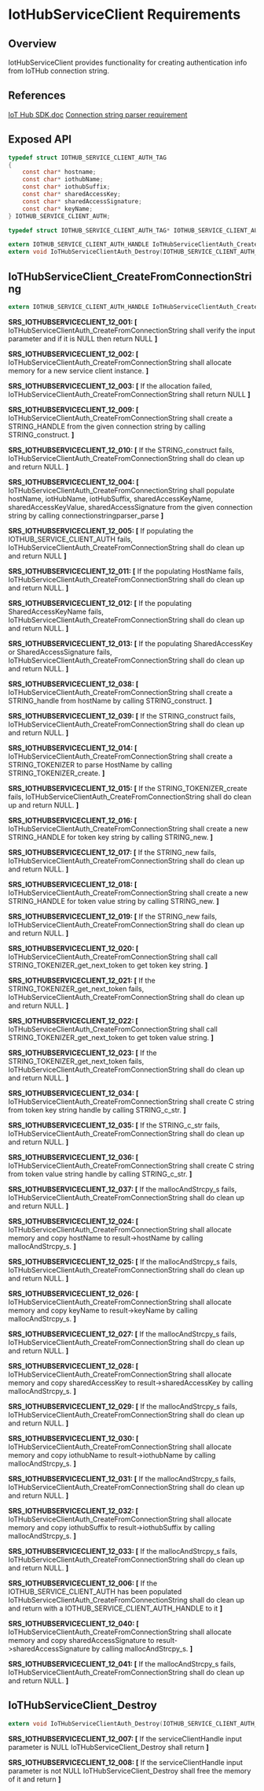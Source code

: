 # IotHubServiceClient Requirements

## Overview

IotHubServiceClient provides functionality for creating authentication info from IoTHub connection string.

## References

[IoT Hub SDK.doc](https://microsoft.sharepoint.com/teams/Azure_IoT/_layouts/15/WopiFrame.aspx?sourcedoc={9A552E4B-EC00-408F-AE9A-D8C2C37E904F}&file=IoT%20Hub%20SDK.docx&action=default)
[Connection string parser requirement]()

## Exposed API

```c
typedef struct IOTHUB_SERVICE_CLIENT_AUTH_TAG
{
    const char* hostname;
    const char* iothubName;
    const char* iothubSuffix;
    const char* sharedAccessKey;
    const char* sharedAccessSignature;
    const char* keyName;
} IOTHUB_SERVICE_CLIENT_AUTH;

typedef struct IOTHUB_SERVICE_CLIENT_AUTH_TAG* IOTHUB_SERVICE_CLIENT_AUTH_HANDLE;

extern IOTHUB_SERVICE_CLIENT_AUTH_HANDLE IoTHubServiceClientAuth_CreateFromConnectionString(const char* connectionString);
extern void IoTHubServiceClientAuth_Destroy(IOTHUB_SERVICE_CLIENT_AUTH_HANDLE serviceClientHandle);
```


## IoTHubServiceClient_CreateFromConnectionString
```c
extern IOTHUB_SERVICE_CLIENT_AUTH_HANDLE IoTHubServiceClientAuth_CreateFromConnectionString(const char* connectionString);
```
**SRS_IOTHUBSERVICECLIENT_12_001: [** IoTHubServiceClientAuth_CreateFromConnectionString shall verify the input parameter and if it is NULL then return NULL **]**

**SRS_IOTHUBSERVICECLIENT_12_002: [** IoTHubServiceClientAuth_CreateFromConnectionString shall allocate memory for a new service client instance. **]**

**SRS_IOTHUBSERVICECLIENT_12_003: [** If the allocation failed, IoTHubServiceClientAuth_CreateFromConnectionString shall return NULL **]**

**SRS_IOTHUBSERVICECLIENT_12_009: [** IoTHubServiceClientAuth_CreateFromConnectionString shall create a STRING_HANDLE from the given connection string by calling STRING_construct. **]**

**SRS_IOTHUBSERVICECLIENT_12_010: [** If the STRING_construct fails, IoTHubServiceClientAuth_CreateFromConnectionString shall do clean up and return NULL. **]**

**SRS_IOTHUBSERVICECLIENT_12_004: [** IoTHubServiceClientAuth_CreateFromConnectionString shall populate hostName, iotHubName, iotHubSuffix, sharedAccessKeyName, sharedAccessKeyValue, sharedAccessSignature from the given connection string by calling connectionstringparser_parse **]**

**SRS_IOTHUBSERVICECLIENT_12_005: [** If populating the IOTHUB_SERVICE_CLIENT_AUTH fails, IoTHubServiceClientAuth_CreateFromConnectionString shall do clean up and return NULL **]**

**SRS_IOTHUBSERVICECLIENT_12_011: [** If the populating HostName fails, IoTHubServiceClientAuth_CreateFromConnectionString shall do clean up and return NULL. **]**

**SRS_IOTHUBSERVICECLIENT_12_012: [** If the populating SharedAccessKeyName fails, IoTHubServiceClientAuth_CreateFromConnectionString shall do clean up and return NULL. **]**

**SRS_IOTHUBSERVICECLIENT_12_013: [** If the populating SharedAccessKey or SharedAccessSignature fails, IoTHubServiceClientAuth_CreateFromConnectionString shall do clean up and return NULL. **]**

**SRS_IOTHUBSERVICECLIENT_12_038: [** IoTHubServiceClientAuth_CreateFromConnectionString shall create a STRING_handle from hostName by calling STRING_construct. **]**

**SRS_IOTHUBSERVICECLIENT_12_039: [** If the STRING_construct fails, IoTHubServiceClientAuth_CreateFromConnectionString shall do clean up and return NULL. **]**

**SRS_IOTHUBSERVICECLIENT_12_014: [** IoTHubServiceClientAuth_CreateFromConnectionString shall create a STRING_TOKENIZER to parse HostName by calling STRING_TOKENIZER_create. **]**

**SRS_IOTHUBSERVICECLIENT_12_015: [** If the STRING_TOKENIZER_create fails, IoTHubServiceClientAuth_CreateFromConnectionString shall do clean up and return NULL. **]**

**SRS_IOTHUBSERVICECLIENT_12_016: [** IoTHubServiceClientAuth_CreateFromConnectionString shall create a new STRING_HANDLE for token key string by calling STRING_new. **]**

**SRS_IOTHUBSERVICECLIENT_12_017: [** If the STRING_new fails, IoTHubServiceClientAuth_CreateFromConnectionString shall do clean up and return NULL. **]**

**SRS_IOTHUBSERVICECLIENT_12_018: [** IoTHubServiceClientAuth_CreateFromConnectionString shall create a new STRING_HANDLE for token value string by calling STRING_new. **]**

**SRS_IOTHUBSERVICECLIENT_12_019: [** If the STRING_new fails, IoTHubServiceClientAuth_CreateFromConnectionString shall do clean up and return NULL. **]**

**SRS_IOTHUBSERVICECLIENT_12_020: [** IoTHubServiceClientAuth_CreateFromConnectionString shall call STRING_TOKENIZER_get_next_token to get token key string. **]**

**SRS_IOTHUBSERVICECLIENT_12_021: [** If the STRING_TOKENIZER_get_next_token fails, IoTHubServiceClientAuth_CreateFromConnectionString shall do clean up and return NULL. **]**

**SRS_IOTHUBSERVICECLIENT_12_022: [** IoTHubServiceClientAuth_CreateFromConnectionString shall call STRING_TOKENIZER_get_next_token to get token value string. **]**

**SRS_IOTHUBSERVICECLIENT_12_023: [** If the STRING_TOKENIZER_get_next_token fails, IoTHubServiceClientAuth_CreateFromConnectionString shall do clean up and return NULL. **]**

**SRS_IOTHUBSERVICECLIENT_12_034: [** IoTHubServiceClientAuth_CreateFromConnectionString shall create C string from token key string handle by calling STRING_c_str. **]**

**SRS_IOTHUBSERVICECLIENT_12_035: [** If the STRING_c_str fails, IoTHubServiceClientAuth_CreateFromConnectionString shall do clean up and return NULL. **]**

**SRS_IOTHUBSERVICECLIENT_12_036: [** IoTHubServiceClientAuth_CreateFromConnectionString shall create C string from token value string handle by calling STRING_c_str. **]**

**SRS_IOTHUBSERVICECLIENT_12_037: [** If the mallocAndStrcpy_s fails, IoTHubServiceClientAuth_CreateFromConnectionString shall do clean up and return NULL. **]**

**SRS_IOTHUBSERVICECLIENT_12_024: [** IoTHubServiceClientAuth_CreateFromConnectionString shall allocate memory and copy hostName to result->hostName by calling mallocAndStrcpy_s. **]**

**SRS_IOTHUBSERVICECLIENT_12_025: [** If the mallocAndStrcpy_s fails, IoTHubServiceClientAuth_CreateFromConnectionString shall do clean up and return NULL. **]**

**SRS_IOTHUBSERVICECLIENT_12_026: [** IoTHubServiceClientAuth_CreateFromConnectionString shall allocate memory and copy keyName to result->keyName by calling mallocAndStrcpy_s. **]**

**SRS_IOTHUBSERVICECLIENT_12_027: [** If the mallocAndStrcpy_s fails, IoTHubServiceClientAuth_CreateFromConnectionString shall do clean up and return NULL. **]**

**SRS_IOTHUBSERVICECLIENT_12_028: [** IoTHubServiceClientAuth_CreateFromConnectionString shall allocate memory and copy sharedAccessKey to result->sharedAccessKey by calling mallocAndStrcpy_s. **]**

**SRS_IOTHUBSERVICECLIENT_12_029: [** If the mallocAndStrcpy_s fails, IoTHubServiceClientAuth_CreateFromConnectionString shall do clean up and return NULL. **]**

**SRS_IOTHUBSERVICECLIENT_12_030: [** IoTHubServiceClientAuth_CreateFromConnectionString shall allocate memory and copy iothubName to result->iothubName by calling mallocAndStrcpy_s. **]**

**SRS_IOTHUBSERVICECLIENT_12_031: [** If the mallocAndStrcpy_s fails, IoTHubServiceClientAuth_CreateFromConnectionString shall do clean up and return NULL. **]**

**SRS_IOTHUBSERVICECLIENT_12_032: [** IoTHubServiceClientAuth_CreateFromConnectionString shall allocate memory and copy iothubSuffix to result->iothubSuffix by calling mallocAndStrcpy_s. **]**

**SRS_IOTHUBSERVICECLIENT_12_033: [** If the mallocAndStrcpy_s fails, IoTHubServiceClientAuth_CreateFromConnectionString shall do clean up and return NULL. **]**

**SRS_IOTHUBSERVICECLIENT_12_006: [** If the IOTHUB_SERVICE_CLIENT_AUTH has been populated IoTHubServiceClientAuth_CreateFromConnectionString shall do clean up and return with a IOTHUB_SERVICE_CLIENT_AUTH_HANDLE to it **]**

**SRS_IOTHUBSERVICECLIENT_12_040: [** IoTHubServiceClientAuth_CreateFromConnectionString shall allocate memory and copy sharedAccessSignature to result->sharedAccessSignature by calling mallocAndStrcpy_s. **]**

**SRS_IOTHUBSERVICECLIENT_12_041: [** If the mallocAndStrcpy_s fails, IoTHubServiceClientAuth_CreateFromConnectionString shall do clean up and return NULL. **]**


## IoTHubServiceClient_Destroy
```c
extern void IoTHubServiceClientAuth_Destroy(IOTHUB_SERVICE_CLIENT_AUTH_HANDLE serviceClientHandle);
```
**SRS_IOTHUBSERVICECLIENT_12_007: [** If the serviceClientHandle input parameter is NULL IoTHubServiceClient_Destroy shall return **]**

**SRS_IOTHUBSERVICECLIENT_12_008: [** If the serviceClientHandle input parameter is not NULL IoTHubServiceClient_Destroy shall free the memory of it and return **]**
